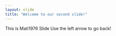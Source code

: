 ```yaml
---
layout: slide
title: "Welcome to our second slide!"
---
```

This is Mati1976 Slide
Use the left arrow to go back!
